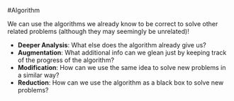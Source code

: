 #Algorithm 

We can use the algorithms we already know to be correct to solve other related problems (although they may seemingly be unrelated)!

- **Deeper Analysis**: What else does the algorithm already give us?
- **Augmentation**: What additional info can we glean just by keeping track of the progress of the algorithm?
- **Modification**: How can we use the same idea to solve new problems in a similar way?
- **Reduction**: How can we use the algorithm as a black box to solve new problems?
